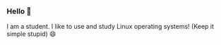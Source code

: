 ### Hello 👋
I am a student. I like to use and study Linux operating systems! (Keep it simple stupid) 😄
